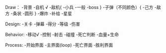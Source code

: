 Draw：
-背景
-自机 √
-敌机{
  -小兵
  -一般
  -boss
 }
-子弹（不同颜色）{
  -己方
  -敌方
    -条状
    -圆形
 }
-爆炸
-补给
-星星

Design:
-关卡
-弹幕
-得分
-等级
-伤害

Behavior:
-移动√
-控制
-射击
-碰撞
-死亡判断
-血量+生命

Process:
-开始界面
-主界面(loop)
-死亡界面
-胜利界面
